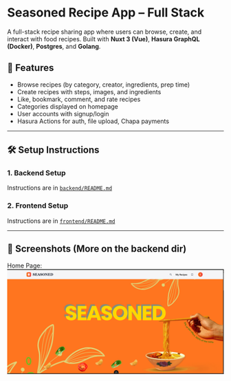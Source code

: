 # Seasoned Recipe App – Full Stack 

A full-stack recipe sharing app where users can browse, create, and interact with food recipes.
Built with **Nuxt 3 (Vue)**, **Hasura GraphQL (Docker)**, **Postgres**, and **Golang**.



## 🚀 Features

* Browse recipes (by category, creator, ingredients, prep time)
* Create recipes with steps, images, and ingredients
* Like, bookmark, comment, and rate recipes
* Categories displayed on homepage
* User accounts with signup/login
* Hasura Actions for auth, file upload, Chapa payments

---

## 🛠 Setup Instructions

### 1. Backend Setup

Instructions are in [`backend/README.md`](./backend/README.md)

### 2. Frontend Setup

Instructions are in [`frontend/README.md`](./frontend/README.md)

---

## 📸 Screenshots (More on the backend dir)

Home Page:
![Home Screenshot](./frontend/assets/images/ss1.png)







